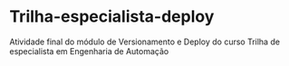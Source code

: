 # Trilha-especialista-deploy
Atividade final do módulo de Versionamento e Deploy do curso Trilha de especialista em Engenharia de Automação
